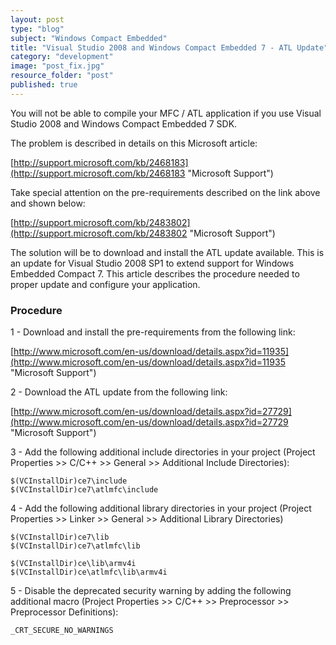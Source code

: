 ```yaml
---
layout: post
type: "blog"
subject: "Windows Compact Embedded"
title: "Visual Studio 2008 and Windows Compact Embedded 7 - ATL Update"
category: "development"
image: "post_fix.jpg"
resource_folder: "post"
published: true
---
```


You will not be able to compile your MFC / ATL application if you use Visual Studio 2008 and Windows Compact Embedded 7 SDK.

The problem is described in details on this Microsoft article:

[http://support.microsoft.com/kb/2468183](http://support.microsoft.com/kb/2468183 "Microsoft Support")


Take special attention on the pre-requirements described on the link above and shown below:

[http://support.microsoft.com/kb/2483802](http://support.microsoft.com/kb/2483802 "Microsoft Support")


The solution will be to download and install the ATL update available. This is an update for Visual Studio 2008 SP1 to extend support for Windows Embedded Compact 7. This article describes the procedure needed to proper update and configure your application.

### Procedure

1 - Download and install the pre-requirements from the following link:

[http://www.microsoft.com/en-us/download/details.aspx?id=11935](http://www.microsoft.com/en-us/download/details.aspx?id=11935 "Microsoft Support")


2 - Download the ATL update from the following link:

[http://www.microsoft.com/en-us/download/details.aspx?id=27729](http://www.microsoft.com/en-us/download/details.aspx?id=27729 "Microsoft Support")


3 - Add the following additional include directories in your project (Project Properties >> C/C++ >> General >> Additional Include Directories):

    $(VCInstallDir)ce7\include
    $(VCInstallDir)ce7\atlmfc\include

4 - Add the following additional library directories in your project (Project Properties >> Linker >> General >> Additional Library Directories)

    $(VCInstallDir)ce7\lib
    $(VCInstallDir)ce7\atlmfc\lib

    $(VCInstallDir)ce\lib\armv4i
    $(VCInstallDir)ce\atlmfc\lib\armv4i

5 - Disable the deprecated security warning by adding the following additional macro (Project Properties >> C/C++ >> Preprocessor >> Preprocessor Definitions):

    _CRT_SECURE_NO_WARNINGS


